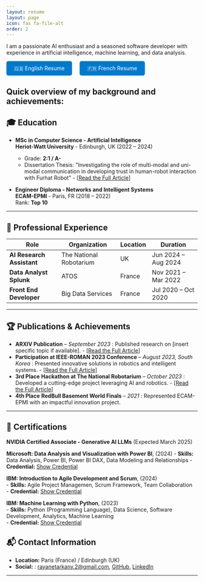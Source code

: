 ```yaml
---
layout: resume
layout: page
icon: fas fa-file-alt
order: 2
---
```



I am a passionate AI enthusiast and a seasoned software developer with experience in artificial intelligence, machine learning, and data analysis. 

<div style="display: flex; gap: 20px;">
  <a href="/pdf/ResumeENG.pdf" class="btn" style="padding: 10px 20px; background-color: #007acc; color: white; text-decoration: none; border-radius: 5px; text-align: center;">
    🇬🇧 English Resume
  </a>
  <a href="/pdf/ResumeFR.pdf" class="btn" style="padding: 10px 20px; background-color: #007acc; color: white; text-decoration: none; border-radius: 5px; text-align: center;">
    🇫🇷 French Resume
  </a>
</div>


Quick overview of my background and achievements:
---
## 🎓 Education

- **MSc in Computer Science - Artificial Intelligence**  
  **Heriot-Watt University** - Edinburgh, UK (2022 – 2024)  
   - Grade: **2:1 / A-**
   - Dissertation Thesis: "Investigating the role of multi-modal and uni-modal communication in developing trust in human-robot interaction with Furhat Robot" - [[Read the Full Article](https://rayaneb0t.github.io/posts/Master-Dissertation/)] 

- **Engineer Diploma - Networks and Intelligent Systems**  
  **ECAM-EPMI** - Paris, FR (2018 – 2022)  
  Rank: **Top 10**

---

## 💼 Professional Experience

| Role                     | Organization               | Location  | Duration           |
|--------------------------|----------------------------|-----------|--------------------|
| **AI Research Assistant** | The National Robotarium    | UK        | Jun 2024 – Aug 2024 |
| **Data Analyst Splunk**   | ATOS                       | France    | Nov 2021 – Mar 2022 |
| **Front End Developer**   | Big Data Services          | France    | Jul 2020 – Oct 2020 |

---

## 🏆 Publications & Achievements
- **ARXIV Publication** – *September 2023* : Published research on [insert specific topic if available].  - [[Read the Full Article](https://rayaneb0t.github.io/posts/arXiv-Publication/)] 
- **Participation at IEEE-ROMAN 2023 Conference** – *August 2023, South Korea* : Presented innovative solutions in robotics and intelligent systems.  - [[Read the Full Article](https://rayaneb0t.github.io/posts/IEEE-ROMAN/)] 
- **3rd Place** **Hackathon at The National Robotarium** – *October 2023* : Developed a cutting-edge project leveraging AI and robotics. - [[Read the Full Article](https://rayaneb0t.github.io/posts/Hackaton/)] 
- **4th Place** **RedBull Basement World Finals** – *2021* : Represented ECAM-EPMI with an impactful innovation project.


---
## 📜 Certifications

**NVIDIA Certified Associate - Generative AI LLMs** (Expected March 2025)

**Microsoft: Data Analysis and Visualization with Power BI**, (2024)
    - **Skills:** Data Analysis, Power BI, Power BI DAX, Data Modeling and Relationships
    - **Credential:** [Show Credential](https://coursera.org/verify/43LB5QJ7N8BH)

**IBM: Introduction to Agile Development and Scrum**, (2024)  
    - **Skills:** Agile Project Managemen, Scrum Framework, Team Collaboration  
    - **Credential:** [Show Credential](https://coursera.org/verify/BRQDZZNPGA4C)

**IBM: Machine Learning with Python**, (2023)  
    - **Skills:** Python (Programming Language), Data Science, Software Development, Analytics, Machine Learning  
    - **Credential:** [Show Credential](https://www.coursera.org/account/accomplishments/records/CH5TCC5KCWCA)

## 📬 Contact Information
- **Location:** Paris (France) / Edinburgh (UK) 
- **Social:** : [rayanetarkany.2@gmail.com](mailto:rayanetarkany.2@gmail.com), [GitHub](https://github.com/rayaneB0t), [LinkedIn](https://www.linkedin.com/in/rayane-tarkany/)  

---